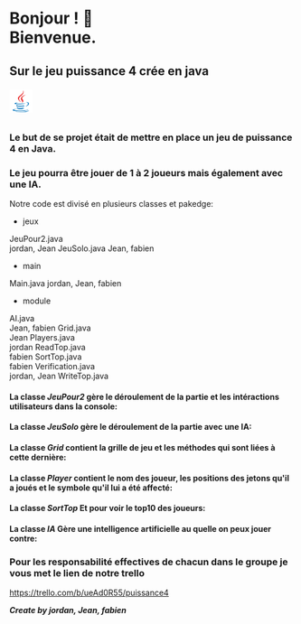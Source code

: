 # Bonjour ! 👋 <br> **Bienvenue**.

## Sur le jeu puissance 4 crée en java <p align="left"> <a href="https://www.java.com" target="_blank" rel="noreferrer"> <img src="https://raw.githubusercontent.com/devicons/devicon/master/icons/java/java-original.svg" alt="java" width="40" height="40"/> </a> </p>
##

### Le but de se projet était de mettre en place un jeu de puissance 4 en Java. <br>

### Le jeu pourra être jouer de 1 à 2 joueurs mais également avec une IA. ###

Notre code est divisé en plusieurs classes et pakedge:

* jeux

JeuPour2.java <br>
jordan, Jean
JeuSolo.java
Jean, fabien

* main

Main.java
jordan, Jean, fabien
* module

AI.java <br>
Jean, fabien
Grid.java <br>
Jean
Players.java <br>
jordan
ReadTop.java <br>
fabien
SortTop.java <br>
fabien
Verification.java <br>
jordan, Jean
WriteTop.java <br>

#### La classe _JeuPour2_ gère le déroulement de la partie et les intéractions utilisateurs dans la console:
#### La classe _JeuSolo_ gère le déroulement de la partie avec une IA:
#### La classe _Grid_ contient la grille de jeu et les méthodes qui sont liées à cette dernière:
#### La classe _Player_ contient le nom des joueur, les positions des jetons qu'il a joués et le symbole qu'il lui a été affecté:
#### La classe _SortTop_ Et pour voir le top10 des joueurs:
#### La classe _IA_ Gère une intelligence artificielle au quelle on peux jouer contre:



### Pour les responsabilité effectives de chacun dans le groupe je vous met le lien de notre trello ###
https://trello.com/b/ueAd0R55/puissance4


_**Create by jordan, Jean, fabien**_
